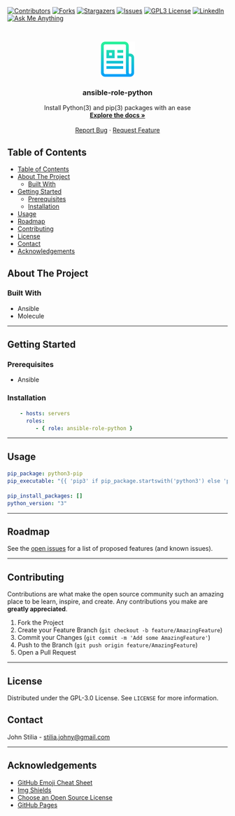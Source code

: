 [![Contributors][contributors-shield]][contributors-url]
[![Forks][forks-shield]][forks-url]
[![Stargazers][stars-shield]][stars-url]
[![Issues][issues-shield]][issues-url]
[![GPL3 License][license-shield]][license-url]
[![LinkedIn][linkedin-shield]][linkedin-url]
[![Ask Me Anything][ask-me-anything]][personal-page]

<!-- PROJECT LOGO -->
<br />
<p align="center">
  <a href="https://github.com/stiliajohny/ansible-role-python">
    <img src="https://raw.githubusercontent.com/stiliajohny/ansible-role-python/main/.assets/logo.png" alt="Logo" width="80" height="80">
  </a>

  <h3 align="center">ansible-role-python</h3>

  <p align="center">
    Install Python(3) and pip(3) packages with an ease
    <br />
    <a href="./README.md"><strong>Explore the docs »</strong></a>
    <br />
    <br />
    <a href="https://github.com/stiliajohny/ansible-role-python/issues/new?labels=i%3A+bug&template=1-bug-report.md">Report Bug</a>
    ·
    <a href="https://github.com/stiliajohny/ansible-role-python/issues/new?labels=i%3A+enhancement&template=2-feature-request.md">Request Feature</a>
  </p>
</p>

<!-- TABLE OF CONTENTS -->

## Table of Contents

- [Table of Contents](#table-of-contents)
- [About The Project](#about-the-project)
  - [Built With](#built-with)
- [Getting Started](#getting-started)
  - [Prerequisites](#prerequisites)
  - [Installation](#installation)
- [Usage](#usage)
- [Roadmap](#roadmap)
- [Contributing](#contributing)
- [License](#license)
- [Contact](#contact)
- [Acknowledgements](#acknowledgements)

<!-- ABOUT THE PROJECT -->

## About The Project

### Built With

- Ansible
- Molecule

---

<!-- GETTING STARTED -->

## Getting Started



### Prerequisites

- Ansible

### Installation
```yaml
    - hosts: servers
      roles:
         - { role: ansible-role-python }

```
---

<!-- USAGE EXAMPLES -->

## Usage

```yaml
pip_package: python3-pip
pip_executable: "{{ 'pip3' if pip_package.startswith('python3') else 'pip' }}"

pip_install_packages: []
python_version: "3"
```


---

<!-- ROADMAP -->

## Roadmap

See the [open issues](https://github.com/stiliajohny/ansible-role-python/issues) for a list of proposed features (and known issues).

---

<!-- CONTRIBUTING -->

## Contributing

Contributions are what make the open source community such an amazing place to be learn, inspire, and create. Any contributions you make are **greatly appreciated**.

1. Fork the Project
2. Create your Feature Branch (`git checkout -b feature/AmazingFeature`)
3. Commit your Changes (`git commit -m 'Add some AmazingFeature'`)
4. Push to the Branch (`git push origin feature/AmazingFeature`)
5. Open a Pull Request

---

<!-- LICENSE -->

## License

Distributed under the GPL-3.0 License. See `LICENSE` for more information.

<!-- CONTACT -->

## Contact

John Stilia - stilia.johny@gmail.com


---

<!-- ACKNOWLEDGEMENTS -->

## Acknowledgements

- [GitHub Emoji Cheat Sheet](https://www.webpagefx.com/tools/emoji-cheat-sheet)
- [Img Shields](https://shields.io)
- [Choose an Open Source License](https://choosealicense.com)
- [GitHub Pages](https://pages.github.com)

<!-- MARKDOWN LINKS & IMAGES -->
<!-- https://www.markdownguide.org/basic-syntax/#reference-style-links -->

[contributors-shield]: https://img.shields.io/github/contributors/stiliajohny/ansible-role-python.svg?style=for-the-badge
[contributors-url]: https://github.com/stiliajohny/ansible-role-python/graphs/contributors
[forks-shield]: https://img.shields.io/github/forks/stiliajohny/ansible-role-python.svg?style=for-the-badge
[forks-url]: https://github.com/stiliajohny/ansible-role-python/network/members
[stars-shield]: https://img.shields.io/github/stars/stiliajohny/ansible-role-python.svg?style=for-the-badge
[stars-url]: https://github.com/stiliajohny/ansible-role-python/stargazers
[issues-shield]: https://img.shields.io/github/issues/stiliajohny/ansible-role-python.svg?style=for-the-badge
[issues-url]: https://github.com/stiliajohny/ansible-role-python/issues
[license-shield]: https://img.shields.io/github/license/stiliajohny/ansible-role-python?style=for-the-badge
[license-url]: https://github.com/stiliajohny/ansible-role-python/blob/master/LICENSE.txt
[linkedin-shield]: https://img.shields.io/badge/-LinkedIn-black.svg?style=for-the-badge&logo=linkedin&colorB=555
[linkedin-url]: https://linkedin.com/in/johnstilia/
[product-screenshot]: .assets/screenshot.png
[ask-me-anything]: https://img.shields.io/badge/Ask%20me-anything-1abc9c.svg?style=for-the-badge
[personal-page]: https://github.com/stiliajohny
